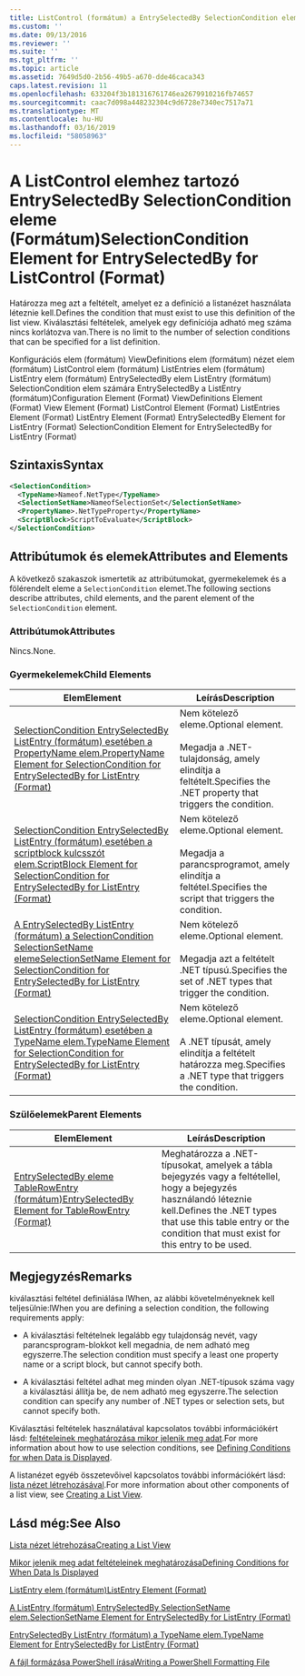 ```yaml
---
title: ListControl (formátum) a EntrySelectedBy SelectionCondition eleme |} A Microsoft Docs
ms.custom: ''
ms.date: 09/13/2016
ms.reviewer: ''
ms.suite: ''
ms.tgt_pltfrm: ''
ms.topic: article
ms.assetid: 7649d5d0-2b56-49b5-a670-dde46caca343
caps.latest.revision: 11
ms.openlocfilehash: 633204f3b181316761746ea2679910216fb74657
ms.sourcegitcommit: caac7d098a448232304c9d6728e7340ec7517a71
ms.translationtype: MT
ms.contentlocale: hu-HU
ms.lasthandoff: 03/16/2019
ms.locfileid: "58058963"
---
```

# <a name="selectioncondition-element-for-entryselectedby-for-listcontrol-format"></a><span data-ttu-id="d38f2-102">A ListControl elemhez tartozó EntrySelectedBy SelectionCondition eleme (Formátum)</span><span class="sxs-lookup"><span data-stu-id="d38f2-102">SelectionCondition Element for EntrySelectedBy for ListControl (Format)</span></span>

<span data-ttu-id="d38f2-103">Határozza meg azt a feltételt, amelyet ez a definíció a listanézet használata léteznie kell.</span><span class="sxs-lookup"><span data-stu-id="d38f2-103">Defines the condition that must exist to use this definition of the list view.</span></span> <span data-ttu-id="d38f2-104">Kiválasztási feltételek, amelyek egy definíciója adható meg száma nincs korlátozva van.</span><span class="sxs-lookup"><span data-stu-id="d38f2-104">There is no limit to the number of selection conditions that can be specified for a list definition.</span></span>

<span data-ttu-id="d38f2-105">Konfigurációs elem (formátum) ViewDefinitions elem (formátum) nézet elem (formátum) ListControl elem (formátum) ListEntries elem (formátum) ListEntry elem (formátum) EntrySelectedBy elem ListEntry (formátum) SelectionCondition elem számára EntrySelectedBy a ListEntry (formátum)</span><span class="sxs-lookup"><span data-stu-id="d38f2-105">Configuration Element (Format) ViewDefinitions Element (Format) View Element (Format) ListControl Element (Format) ListEntries Element (Format) ListEntry Element (Format) EntrySelectedBy Element for ListEntry (Format) SelectionCondition Element for EntrySelectedBy for ListEntry (Format)</span></span>

## <a name="syntax"></a><span data-ttu-id="d38f2-106">Szintaxis</span><span class="sxs-lookup"><span data-stu-id="d38f2-106">Syntax</span></span>

```xml
<SelectionCondition>
  <TypeName>Nameof.NetType</TypeName>
  <SelectionSetName>NameofSelectionSet</SelectionSetName>
  <PropertyName>.NetTypeProperty</PropertyName>
  <ScriptBlock>ScriptToEvaluate</ScriptBlock>
</SelectionCondition>
```

## <a name="attributes-and-elements"></a><span data-ttu-id="d38f2-107">Attribútumok és elemek</span><span class="sxs-lookup"><span data-stu-id="d38f2-107">Attributes and Elements</span></span>

<span data-ttu-id="d38f2-108">A következő szakaszok ismertetik az attribútumokat, gyermekelemek és a fölérendelt eleme a `SelectionCondition` elemet.</span><span class="sxs-lookup"><span data-stu-id="d38f2-108">The following sections describe attributes, child elements, and the parent element of the `SelectionCondition` element.</span></span>

### <a name="attributes"></a><span data-ttu-id="d38f2-109">Attribútumok</span><span class="sxs-lookup"><span data-stu-id="d38f2-109">Attributes</span></span>

<span data-ttu-id="d38f2-110">Nincs.</span><span class="sxs-lookup"><span data-stu-id="d38f2-110">None.</span></span>

### <a name="child-elements"></a><span data-ttu-id="d38f2-111">Gyermekelemek</span><span class="sxs-lookup"><span data-stu-id="d38f2-111">Child Elements</span></span>

|<span data-ttu-id="d38f2-112">Elem</span><span class="sxs-lookup"><span data-stu-id="d38f2-112">Element</span></span>|<span data-ttu-id="d38f2-113">Leírás</span><span class="sxs-lookup"><span data-stu-id="d38f2-113">Description</span></span>|
|-------------|-----------------|
|[<span data-ttu-id="d38f2-114">SelectionCondition EntrySelectedBy ListEntry (formátum) esetében a PropertyName elem.</span><span class="sxs-lookup"><span data-stu-id="d38f2-114">PropertyName Element for SelectionCondition for EntrySelectedBy for ListEntry (Format)</span></span>](./propertyname-element-for-selectioncondition-for-entryselectedby-for-listcontrol-format.md)|<span data-ttu-id="d38f2-115">Nem kötelező eleme.</span><span class="sxs-lookup"><span data-stu-id="d38f2-115">Optional element.</span></span><br /><br /> <span data-ttu-id="d38f2-116">Megadja a .NET-tulajdonság, amely elindítja a feltételt.</span><span class="sxs-lookup"><span data-stu-id="d38f2-116">Specifies the .NET property that triggers the condition.</span></span>|
|[<span data-ttu-id="d38f2-117">SelectionCondition EntrySelectedBy ListEntry (formátum) esetében a scriptblock kulcsszót elem.</span><span class="sxs-lookup"><span data-stu-id="d38f2-117">ScriptBlock Element for SelectionCondition for EntrySelectedBy for ListEntry (Format)</span></span>](./scriptblock-element-for-selectioncondition-for-entryselectedby-for-listcontrol-format.md)|<span data-ttu-id="d38f2-118">Nem kötelező eleme.</span><span class="sxs-lookup"><span data-stu-id="d38f2-118">Optional element.</span></span><br /><br /> <span data-ttu-id="d38f2-119">Megadja a parancsprogramot, amely elindítja a feltétel.</span><span class="sxs-lookup"><span data-stu-id="d38f2-119">Specifies the script that triggers the condition.</span></span>|
|[<span data-ttu-id="d38f2-120">A EntrySelectedBy ListEntry (formátum) a SelectionCondition SelectionSetName eleme</span><span class="sxs-lookup"><span data-stu-id="d38f2-120">SelectionSetName Element for SelectionCondition for EntrySelectedBy for ListEntry (Format)</span></span>](./selectionsetname-element-for-selectioncondition-for-entryselectedby-for-listentry-format.md)|<span data-ttu-id="d38f2-121">Nem kötelező eleme.</span><span class="sxs-lookup"><span data-stu-id="d38f2-121">Optional element.</span></span><br /><br /> <span data-ttu-id="d38f2-122">Megadja azt a feltételt .NET típusú.</span><span class="sxs-lookup"><span data-stu-id="d38f2-122">Specifies the set of .NET types that trigger the condition.</span></span>|
|[<span data-ttu-id="d38f2-123">SelectionCondition EntrySelectedBy ListEntry (formátum) esetében a TypeName elem.</span><span class="sxs-lookup"><span data-stu-id="d38f2-123">TypeName Element for SelectionCondition for EntrySelectedBy for ListEntry (Format)</span></span>](./typename-element-for-selectioncondition-for-entryselectedby-for-listcontrol-format.md)|<span data-ttu-id="d38f2-124">Nem kötelező eleme.</span><span class="sxs-lookup"><span data-stu-id="d38f2-124">Optional element.</span></span><br /><br /> <span data-ttu-id="d38f2-125">A .NET típusát, amely elindítja a feltételt határozza meg.</span><span class="sxs-lookup"><span data-stu-id="d38f2-125">Specifies a .NET type that triggers the condition.</span></span>|

### <a name="parent-elements"></a><span data-ttu-id="d38f2-126">Szülőelemek</span><span class="sxs-lookup"><span data-stu-id="d38f2-126">Parent Elements</span></span>

|<span data-ttu-id="d38f2-127">Elem</span><span class="sxs-lookup"><span data-stu-id="d38f2-127">Element</span></span>|<span data-ttu-id="d38f2-128">Leírás</span><span class="sxs-lookup"><span data-stu-id="d38f2-128">Description</span></span>|
|-------------|-----------------|
|[<span data-ttu-id="d38f2-129">EntrySelectedBy eleme TableRowEntry (formátum)</span><span class="sxs-lookup"><span data-stu-id="d38f2-129">EntrySelectedBy Element for TableRowEntry (Format)</span></span>](./entryselectedby-element-for-tablerowentry-for-tablecontrol-format.md)|<span data-ttu-id="d38f2-130">Meghatározza a .NET-típusokat, amelyek a tábla bejegyzés vagy a feltétellel, hogy a bejegyzés használandó léteznie kell.</span><span class="sxs-lookup"><span data-stu-id="d38f2-130">Defines the .NET types that use this table entry or the condition that must exist for this entry to be used.</span></span>|

## <a name="remarks"></a><span data-ttu-id="d38f2-131">Megjegyzés</span><span class="sxs-lookup"><span data-stu-id="d38f2-131">Remarks</span></span>

<span data-ttu-id="d38f2-132">kiválasztási feltétel definiálása lWhen, az alábbi követelményeknek kell teljesülnie:</span><span class="sxs-lookup"><span data-stu-id="d38f2-132">lWhen you are defining a selection condition, the following requirements apply:</span></span>

- <span data-ttu-id="d38f2-133">A kiválasztási feltételnek legalább egy tulajdonság nevét, vagy parancsprogram-blokkot kell megadnia, de nem adható meg egyszerre.</span><span class="sxs-lookup"><span data-stu-id="d38f2-133">The selection condition must specify a least one property name or a script block, but cannot specify both.</span></span>

- <span data-ttu-id="d38f2-134">A kiválasztási feltétel adhat meg minden olyan .NET-típusok száma vagy a kiválasztási állítja be, de nem adható meg egyszerre.</span><span class="sxs-lookup"><span data-stu-id="d38f2-134">The selection condition can specify any number of .NET types or selection sets, but cannot specify both.</span></span>

<span data-ttu-id="d38f2-135">Kiválasztási feltételek használatával kapcsolatos további információkért lásd: [feltételeinek meghatározása mikor jelenik meg adat](./defining-conditions-for-displaying-data.md).</span><span class="sxs-lookup"><span data-stu-id="d38f2-135">For more information about how to use selection conditions, see [Defining Conditions for when Data is Displayed](./defining-conditions-for-displaying-data.md).</span></span>

<span data-ttu-id="d38f2-136">A listanézet egyéb összetevőivel kapcsolatos további információkért lásd: [lista nézet létrehozásával](./creating-a-list-view.md).</span><span class="sxs-lookup"><span data-stu-id="d38f2-136">For more information about other components of a list view, see [Creating a List View](./creating-a-list-view.md).</span></span>

## <a name="see-also"></a><span data-ttu-id="d38f2-137">Lásd még:</span><span class="sxs-lookup"><span data-stu-id="d38f2-137">See Also</span></span>

[<span data-ttu-id="d38f2-138">Lista nézet létrehozása</span><span class="sxs-lookup"><span data-stu-id="d38f2-138">Creating a List View</span></span>](./creating-a-list-view.md)

[<span data-ttu-id="d38f2-139">Mikor jelenik meg adat feltételeinek meghatározása</span><span class="sxs-lookup"><span data-stu-id="d38f2-139">Defining Conditions for When Data Is Displayed</span></span>](./defining-conditions-for-displaying-data.md)

[<span data-ttu-id="d38f2-140">ListEntry elem (formátum)</span><span class="sxs-lookup"><span data-stu-id="d38f2-140">ListEntry Element (Format)</span></span>](./listentry-element-for-listcontrol-format.md)

[<span data-ttu-id="d38f2-141">A ListEntry (formátum) EntrySelectedBy SelectionSetName elem.</span><span class="sxs-lookup"><span data-stu-id="d38f2-141">SelectionSetName Element for EntrySelectedBy for ListEntry (Format)</span></span>](./selectionsetname-element-for-entryselectedby-for-listcontrol-format.md)

[<span data-ttu-id="d38f2-142">EntrySelectedBy ListEntry (formátum) a TypeName elem.</span><span class="sxs-lookup"><span data-stu-id="d38f2-142">TypeName Element for EntrySelectedBy for ListEntry (Format)</span></span>](http://msdn.microsoft.com/en-us/fcd4daa6-f3fd-43f7-a468-03c582d34533)

[<span data-ttu-id="d38f2-143">A fájl formázása PowerShell írása</span><span class="sxs-lookup"><span data-stu-id="d38f2-143">Writing a PowerShell Formatting File</span></span>](./writing-a-powershell-formatting-file.md)
